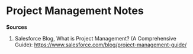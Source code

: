 # Project Management Notes
**Sources**
1. Salesforce Blog, What is Project Management? (A Comprehensive Guide): https://www.salesforce.com/blog/project-management-guide/

